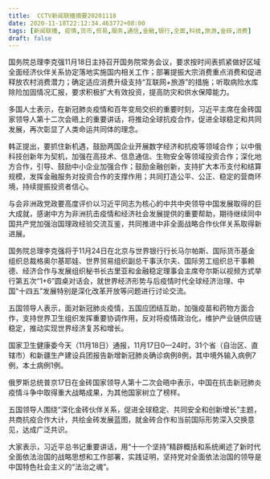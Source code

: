 ```yaml
---
title:  CCTV新闻联播摘要20201118
date: 2020-11-18T22:12:34.463772+08:00
tags: [新闻联播, 疫情,货币,贸易,服务,通信,金融,银行,全面,科技,旅游,金砖,消费]
draft: false
---
```


国务院总理李克强11月18日主持召开国务院常务会议，要求按时间表抓紧做好区域<span class="keywords_content">全面</span>经济伙伴关系协定落地实施国内相关工作；部署提振大宗<span class="keywords_fund">消费</span>重点<span class="keywords_fund">消费</span>和促进释放农村<span class="keywords_fund">消费</span>潜力；确定适应<span class="keywords_fund">消费</span>升级支持“互联网+<span class="keywords_fund">旅游</span>”的措施；听取病险水库除险加固情况汇报，要求积极扩大有效投资，提高防灾和供水保障能力。

多国人士表示，在新冠肺炎<span class="keywords_content">疫情</span>和百年变局交织的重要时刻，习近平主席在<span class="keywords_content">金砖</span>国家领导人第十二次会晤上的重要讲话，将推动全球抗疫合作，促进全球稳定和共同发展，再次彰显了人类命运共同体的理念。

韩正提出，要抓住新机遇，鼓励两国企业开展数字经济和抗疫等领域合作；以中俄<span class="keywords_fund">科技</span>创新年为契机，加强在高技术、信息<span class="keywords_fund">通信</span>、生物安全等领域投资合作；深化地方合作，引导、鼓励中小企业加强合作；鼓励<span class="keywords_fund">金融</span>创新，支持扩大本币支付和结算规模，发挥<span class="keywords_fund">金融</span><span class="keywords_fund">服务</span>对投资合作的支撑作用；共同打造公平、公正、稳定的营商环境，持续提振投资者信心。

与会非洲政党政要高度评价以习近平同志为核心的中共中央领导中国发展取得的巨大成就，感谢中方为非洲抗击<span class="keywords_content">疫情</span>和经济社会发展提供的重要帮助，期待继续同中国共产党加强治国理政经验交流互鉴，共同推进中非<span class="keywords_content">全面</span>战略合作伙伴关系取得新进展。

国务院总理李克强将于11月24日在北京与世界<span class="keywords_fund">银行</span>行长马尔帕斯、国际<span class="keywords_fund">货币</span>基金组织总裁格奥尔基耶娃、世界<span class="keywords_fund">贸易</span>组织副总干事沃尔夫、国际劳工组织总干事赖德、经济合作与发展组织秘书长古里亚和<span class="keywords_fund">金融</span>稳定理事会主席夸尔斯以视频方式举行第五次“1+6”圆桌对话会，就世界经济形势与后<span class="keywords_content">疫情</span>时代全球经济治理、中国“十四五”发展特别是深化改革开放等问题进行讨论交流。

五国领导人表示，面对新冠肺炎<span class="keywords_content">疫情</span>，五国应团结互助，加强疫苗和药物方面合作，支持世界卫生组织发挥重要协调作用，反对将<span class="keywords_content">疫情</span>政治化，维护产业链供应链稳定，推动实现世界经济复苏和增长。

国家卫生健康委今天（11月18日）通报，11月17日0—24时，31个省（自治区、直辖市）和新疆生产建设兵团报告新增新冠肺炎确诊病例8例，其中境外输入病例7例，本土病例1例。

俄罗斯总统普京17日在<span class="keywords_content">金砖</span>国家领导人第十二次会晤中表示，中国在抗击新冠肺炎<span class="keywords_content">疫情</span>斗争中取得重大战略成果，为其他国家树立了榜样。

五国领导人围绕“深化<span class="keywords_content">金砖</span>伙伴关系，促进全球稳定、共同安全和创新增长”主题，共商抗疫合作大计，共绘<span class="keywords_content">金砖</span>发展蓝图，就<span class="keywords_content">金砖</span>合作和当前国际形势深入交换意见，达成广泛共识。

大家表示，习近平总书记重要讲话，用“十一个坚持”精辟概括和系统阐述了新时代<span class="keywords_content">全面</span>依法治国的战略思想和工作部署，实践证明，坚持党对<span class="keywords_content">全面</span>依法治国的领导是中国特色社会主义的“法治之魂”。
